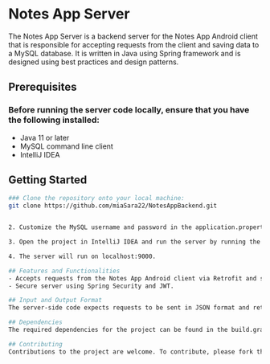 # Notes App Server
The Notes App Server is a backend server for the Notes App Android client that is responsible for accepting requests from the client and saving data to a MySQL database. It is written in Java using Spring framework and is designed using best practices and design patterns.

## Prerequisites
### Before running the server code locally, ensure that you have the following installed:

- Java 11 or later
- MySQL command line client
- IntelliJ IDEA

## Getting Started
```bash
### Clone the repository onto your local machine:
git clone https://github.com/miaSara22/NotesAppBackend.git


2. Customize the MySQL username and password in the application.properties file if needed.

3. Open the project in IntelliJ IDEA and run the server by running the NotesAppServerApplication class.

4. The server will run on localhost:9000.

## Features and Functionalities
- Accepts requests from the Notes App Android client via Retrofit and saves data to a MySQL database.
- Secure server using Spring Security and JWT.

## Input and Output Format
The server-side code expects requests to be sent in JSON format and returns responses in JSON format.

## Dependencies
The required dependencies for the project can be found in the build.gradle file.

## Contributing
Contributions to the project are welcome. To contribute, please fork the repository, make changes, and submit a pull request.
